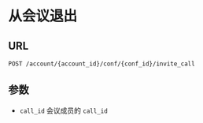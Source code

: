 # 从会议退出

## URL

```
POST /account/{account_id}/conf/{conf_id}/invite_call
```

## 参数

- `call_id` 会议成员的 `call_id`
